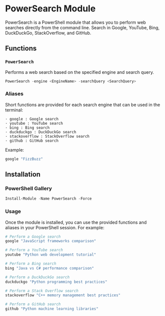 # PowerSearch Module

PowerSearch is a PowerShell module that allows you to perform web searches directly from the command line. Search in Google, YouTube, Bing, DuckDuckGo, StackOverflow, and GitHub.

## Functions

### `PowerSearch`
Performs a web search based on the specified engine and search query.

```powershell
PowerSearch -engine <EngineName> -searchQuery <SearchQuery>
```
### Aliases
Short functions are provided for each search engine that can be used in the terminal:
    
    · google : Google search
    · youtube : YouTube search
    · bing : Bing search
    · duckduckgo : DuckDuckGo search
    · stackoverflow : StackOverflow search
    · github : GitHub search

Example:
```powershell
google "FizzBuzz"
```

## Installation

### PowerShell Gallery
```powershell
Install-Module -Name PowerSearch -Force
```

### Usage
Once the module is installed, you can use the provided functions and aliases in your PowerShell session. For example:
```powershell 
# Perform a Google search
google "JavaScript frameworks comparison"

# Perform a YouTube search
youtube "Python web development tutorial"

# Perform a Bing search
bing "Java vs C# performance comparison"

# Perform a DuckDuckGo search
duckduckgo "Python programming best practices"

# Perform a Stack Overflow search
stackoverflow "C++ memory management best practices"

# Perform a GitHub search
github "Python machine learning libraries"
```